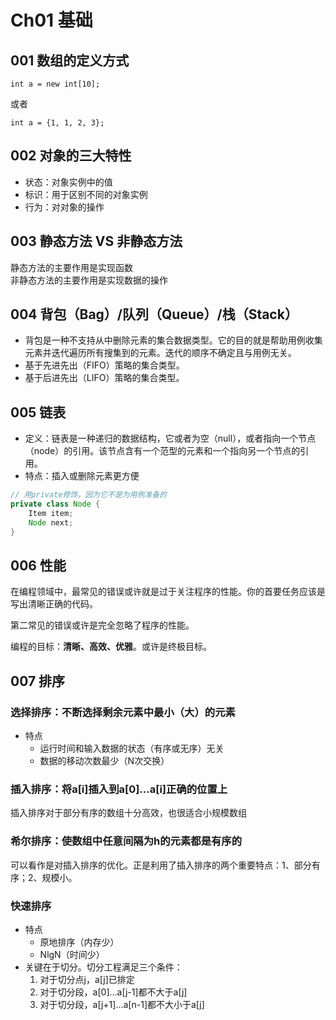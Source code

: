 # Ch01 基础
## 001 数组的定义方式
```
int a = new int[10];
```
或者
```
int a = {1, 1, 2, 3};
```
## 002 对象的三大特性
- 状态：对象实例中的值
- 标识：用于区别不同的对象实例
- 行为：对对象的操作
## 003 静态方法 VS 非静态方法
静态方法的主要作用是实现函数  
非静态方法的主要作用是实现数据的操作
## 004 背包（Bag）/队列（Queue）/栈（Stack）
- 背包是一种不支持从中删除元素的集合数据类型。它的目的就是帮助用例收集元素并迭代遍历所有搜集到的元素。迭代的顺序不确定且与用例无关。
- 基于先进先出（FIFO）策略的集合类型。
- 基于后进先出（LIFO）策略的集合类型。
## 005 链表
- 定义：链表是一种递归的数据结构，它或者为空（null），或者指向一个节点（node）的引用。该节点含有一个范型的元素和一个指向另一个节点的引用。
- 特点：插入或删除元素更方便

````Java
// 用private修饰，因为它不是为用例准备的
private class Node {
    Item item;
    Node next;
}
````

## 006 性能
在编程领域中，最常见的错误或许就是过于关注程序的性能。你的首要任务应该是写出清晰正确的代码。

第二常见的错误或许是完全忽略了程序的性能。

编程的目标：**清晰、高效、优雅**。或许是终极目标。

## 007 排序
### 选择排序：不断**选择**剩余元素中最小（大）的元素
- 特点
  - 运行时间和输入数据的状态（有序或无序）无关
  - 数据的移动次数最少（N次交换）

### 插入排序：将a[i]**插入**到a[0]...a[i]正确的位置上
插入排序对于部分有序的数组十分高效，也很适合小规模数组

### 希尔排序：使数组中任意间隔为h的元素都是有序的
可以看作是对插入排序的优化。正是利用了插入排序的两个重要特点：1、部分有序；2、规模小。

### 快速排序
- 特点
  - 原地排序（内存少）
  - NlgN（时间少）
- 关键在于切分。切分工程满足三个条件：
  1. 对于切分点j，a[j]已排定
  2. 对于切分段，a[0]...a[j-1]都不大于a[j]
  3. 对于切分段，a[j+1]...a[n-1]都不大小于a[j]